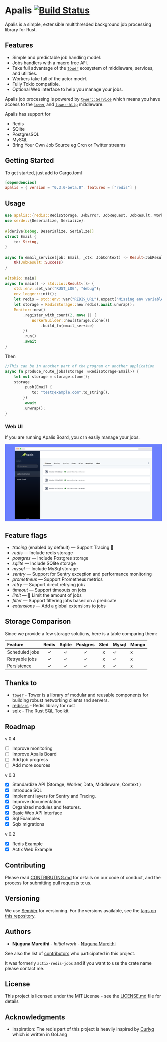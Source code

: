 # Apalis [![Build Status](https://travis-ci.org/geofmureithi/apalis.svg?branch=master)](https://travis-ci.org/geofmureithi/apalis)

Apalis is a simple, extensible multithreaded background job processing library for Rust.

## Features

- Simple and predictable job handling model.
- Jobs handlers with a macro free API.
- Take full advantage of the [`tower`] ecosystem of
  middleware, services, and utilities.
- Workers take full of the actor model.
- Fully Tokio compatible.
- Optional Web interface to help you manage your jobs.

Apalis job processing is powered by [`tower::Service`] which means you have access to the [`tower`] and [`tower-http`] middleware.

Apalis has support for

- Redis
- SQlite
- PostgresSQL
- MySQL
- Bring Your Own Job Source eg Cron or Twitter streams

## Getting Started

To get started, just add to Cargo.toml

```toml
[dependencies]
apalis = { version = "0.3.0-beta.0", features = ["redis"] }
```

## Usage

```rust
use apalis::{redis::RedisStorage, JobError, JobRequest, JobResult, WorkerBuilder, Storage, Monitor, JobContext};
use serde::{Deserialize, Serialize};

#[derive(Debug, Deserialize, Serialize)]
struct Email {
    to: String,
}

async fn email_service(job: Email, _ctx: JobContext) -> Result<JobResult, JobError> {
    Ok(JobResult::Success)
}

#[tokio::main]
async fn main() -> std::io::Result<()> {
    std::env::set_var("RUST_LOG", "debug");
    env_logger::init();
    let redis = std::env::var("REDIS_URL").expect("Missing env variable REDIS_URL");
    let storage = RedisStorage::new(redis).await.unwrap();
    Monitor::new()
        .register_with_count(2, move || {
            WorkerBuilder::new(storage.clone())
                .build_fn(email_service)
        })
        .run()
        .await
}

```

Then

```rust
//This can be in another part of the program or another application
async fn produce_route_jobs(storage: &RedisStorage<Email>) {
    let mut storage = storage.clone();
    storage
        .push(Email {
            to: "test@example.com".to_string(),
        })
        .await
        .unwrap();
}

```

### Web UI

If you are running Apalis Board, you can easily manage your jobs.

![UI](./examples/rest-api/assets/preview_board.png)

## Feature flags

- _tracing_ (enabled by default) — Support Tracing 👀
- _redis_ — Include redis storage
- _postgres_ — Include Postgres storage
- _sqlite_ — Include SQlite storage
- _mysql_ — Include MySql storage
- _sentry_ — Support for Sentry exception and performance monitoring
- _prometheus_ — Support Prometheus metrics
- _retry_ — Support direct retrying jobs
- _timeout_ — Support timeouts on jobs
- _limit_ — 💪 Limit the amount of jobs
- _filter_ — Support filtering jobs based on a predicate
- _extensions_ — Add a global extensions to jobs

## Storage Comparison

Since we provide a few storage solutions, here is a table comparing them:

| Feature        | Redis | Sqlite | Postgres | Sled | Mysql | Mongo |
| :------------- | :---: | :----: | :------: | :--: | ----- | ----- |
| Scheduled jobs |   ✓   |   ✓    |    ✓     |  x   | ✓     | x     |
| Retryable jobs |   ✓   |   ✓    |    ✓     |  x   | ✓     | x     |
| Persistence    |   ✓   |   ✓    |    ✓     |  x   | ✓     | x     |

## Thanks to

- [`tower`] - Tower is a library of modular and reusable components for building robust networking clients and servers.
- [redis-rs](https://github.com/mitsuhiko/redis-rs) - Redis library for rust
- [sqlx](https://github.com/launchbadge/sqlx) - The Rust SQL Toolkit

## Roadmap

v 0.4

- [ ] Improve monitoring
- [ ] Improve Apalis Board
- [ ] Add job progress
- [ ] Add more sources

v 0.3

- [x] Standardize API (Storage, Worker, Data, Middleware, Context )
- [x] Introduce SQL
- [x] Implement layers for Sentry and Tracing.
- [x] Improve documentation
- [x] Organized modules and features.
- [x] Basic Web API Interface
- [x] Sql Examples
- [x] Sqlx migrations

v 0.2

- [x] Redis Example
- [x] Actix Web Example

## Contributing

Please read [CONTRIBUTING.md](CONTRIBUTING.md) for details on our code of conduct, and the process for submitting pull requests to us.

## Versioning

We use [SemVer](http://semver.org/) for versioning. For the versions available, see the [tags on this repository](https://github.com/geofmureithi/apalis/tags).

## Authors

- **Njuguna Mureithi** - _Initial work_ - [Njuguna Mureithi](https://github.com/geofmureithi)

See also the list of [contributors](https://github.com/geofmureithi/apalis/contributors) who participated in this project.

It was formerly `actix-redis-jobs` and if you want to use the crate name please contact me.

## License

This project is licensed under the MIT License - see the [LICENSE.md](LICENSE.md) file for details

## Acknowledgments

- Inspiration: The redis part of this project is heavily inspired by [Curlyq](https://github.com/mcmathja/curlyq) which is written in GoLang

[`tower::service`]: https://docs.rs/tower/latest/tower/trait.Service.html
[`tower`]: https://crates.io/crates/tower
[`actix`]: https://crates.io/crates/actix
[`tower-http`]: https://crates.io/crates/tower-http
[`actor`]: https://docs.rs/actix/0.13.0/actix/trait.Actor.html
